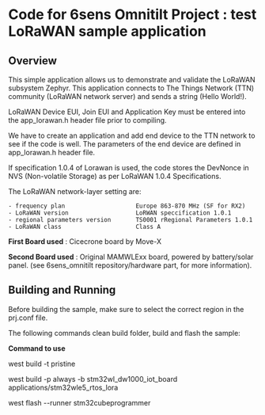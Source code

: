 # Code for 6sens Omnitilt Project : test LoRaWAN sample application

## Overview
This simple application allows us to demonstrate and validate the LoRaWAN subsystem Zephyr.
This application connects to The Things Network (TTN) community (LoRaWAN network server) and sends a string (Hello World!).

LoRaWAN Device EUI, Join EUI and Application Key must be entered into the app_lorawan.h header file prior to compiling.

We have to create an application and add end device to the TTN network to see if the code is well. The parameters of the end device are defined in app_lorawan.h header file.

If specification 1.0.4 of Lorawan is used, the code stores the DevNonce in NVS (Non-volatile Storage) as per LoRaWAN 1.0.4 Specifications.

The LoRaWAN network-layer setting are:

    - frequency plan                    Europe 863-870 MHz (SF for RX2)
    - LoRaWAN version                   LoRWAN speccification 1.0.1
    - regional parameters version       TS0001 rRegional Parameters 1.0.1
    - LoRaWAN class                     Class A

**First Board used** : Cicecrone board by Move-X

**Second Board used** : Original MAMWLExx board, powered by battery/solar panel. (see 6sens_omnitilt repository/hardware part, for more information).

## Building and Running
Before building the sample, make sure to select the correct region in the prj.conf file.

The following commands clean build folder, build and flash the sample:

**Command to use**

west build -t pristine

west build -p always -b stm32wl_dw1000_iot_board applications/stm32wle5_rtos_lora

west flash --runner stm32cubeprogrammer